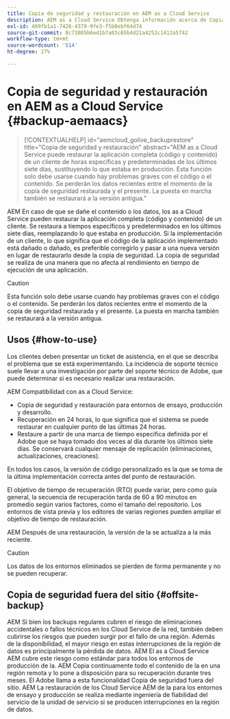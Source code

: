 ```yaml
---
title: Copia de seguridad y restauración en AEM as a Cloud Service
description: AEM as a Cloud Service Obtenga información acerca de Copia de seguridad y restauración en
exl-id: 469fb1a1-7426-4379-9fe3-f5b0ebf64d74
source-git-commit: 8c73805b6ed1b7a03c65b4d21a4252c1412a5742
workflow-type: tm+mt
source-wordcount: '514'
ht-degree: 27%

---
```



# Copia de seguridad y restauración en AEM as a Cloud Service {#backup-aemaacs}

>[!CONTEXTUALHELP]
>id="aemcloud_golive_backuprestore"
>title="Copia de seguridad y restauración"
>abstract="AEM as a Cloud Service puede restaurar la aplicación completa (código y contenido) de un cliente de horas específicas y predeterminadas de los últimos siete días, sustituyendo lo que estaba en producción. Esta función solo debe usarse cuando hay problemas graves con el código o el contenido. Se perderán los datos recientes entre el momento de la copia de seguridad restaurada y el presente. La puesta en marcha también se restaurará a la versión antigua."

AEM En caso de que se dañe el contenido o los datos, los as a Cloud Service pueden restaurar la aplicación completa (código y contenido) de un cliente. Se restaura a tiempos específicos y predeterminados en los últimos siete días, reemplazando lo que estaba en producción.
Si la implementación de un cliente, lo que significa que el código de la aplicación implementado está dañado o dañado, es preferible corregirlo y pasar a una nueva versión en lugar de restaurarlo desde la copia de seguridad. La copia de seguridad se realiza de una manera que no afecta al rendimiento en tiempo de ejecución de una aplicación.

>[!CAUTION]
>
>Esta función solo debe usarse cuando hay problemas graves con el código o el contenido. Se perderán los datos recientes entre el momento de la copia de seguridad restaurada y el presente. La puesta en marcha también se restaurará a la versión antigua.

## Usos {#how-to-use}

Los clientes deben presentar un ticket de asistencia, en el que se describa el problema que se está experimentando. La incidencia de soporte técnico suele llevar a una investigación por parte del soporte técnico de Adobe, que puede determinar si es necesario realizar una restauración.

AEM Compatibilidad con as a Cloud Service:

* Copia de seguridad y restauración para entornos de ensayo, producción y desarrollo.
* Recuperación en 24 horas, lo que significa que el sistema se puede restaurar en cualquier punto de las últimas 24 horas.
* Restaure a partir de una marca de tiempo específica definida por el Adobe que se haya tomado dos veces al día durante los últimos siete días. Se conservará cualquier mensaje de replicación (eliminaciones, actualizaciones, creaciones).

En todos los casos, la versión de código personalizado es la que se toma de la última implementación correcta antes del punto de restauración.

El objetivo de tiempo de recuperación (RTO) puede variar, pero como guía general, la secuencia de recuperación tarda de 60 a 90 minutos en promedio según varios factores, como el tamaño del repositorio. Los entornos de vista previa y los editores de varias regiones pueden ampliar el objetivo de tiempo de restauración.

AEM Después de una restauración, la versión de la se actualiza a la más reciente.

>[!CAUTION]
>
>Los datos de los entornos eliminados se pierden de forma permanente y no se pueden recuperar.

## Copia de seguridad fuera del sitio {#offsite-backup}

AEM Si bien los backups regulares cubren el riesgo de eliminaciones accidentales o fallos técnicos en los Cloud Service de la red, también deben cubrirse los riesgos que pueden surgir por el fallo de una región. Además de la disponibilidad, el mayor riesgo en estas interrupciones de la región de datos es principalmente la pérdida de datos.
AEM El as a Cloud Service AEM cubre este riesgo como estándar para todos los entornos de producción de la. AEM Copia continuamente todo el contenido de la en una región remota y lo pone a disposición para su recuperación durante tres meses. El Adobe llama a esta funcionalidad Copia de seguridad fuera del sitio.
AEM La restauración de los Cloud Service AEM de la para los entornos de ensayo y producción se realiza mediante ingeniería de fiabilidad del servicio de la unidad de servicio si se producen interrupciones en la región de datos.
